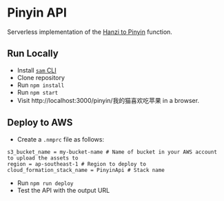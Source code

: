 # Pinyin API

Serverless implementation of the [Hanzi to Pinyin](https://www.npmjs.com/package/hanzi-to-pinyin) function.

## Run Locally
* Install [`sam` CLI](https://docs.aws.amazon.com/serverless-application-model/latest/developerguide/serverless-sam-cli-install.html)
* Clone repository
* Run `npm install`
* Run `npm start`
* Visit http://localhost:3000/pinyin/我的猫喜欢吃苹果 in a browser.

## Deploy to AWS
* Create a `.nmprc` file as follows:
```
s3_bucket_name = my-bucket-name # Name of bucket in your AWS account to upload the assets to
region = ap-southeast-1 # Region to deploy to
cloud_formation_stack_name = PinyinApi # Stack name
```
* Run `npm run deploy`
* Test the API with the output URL
